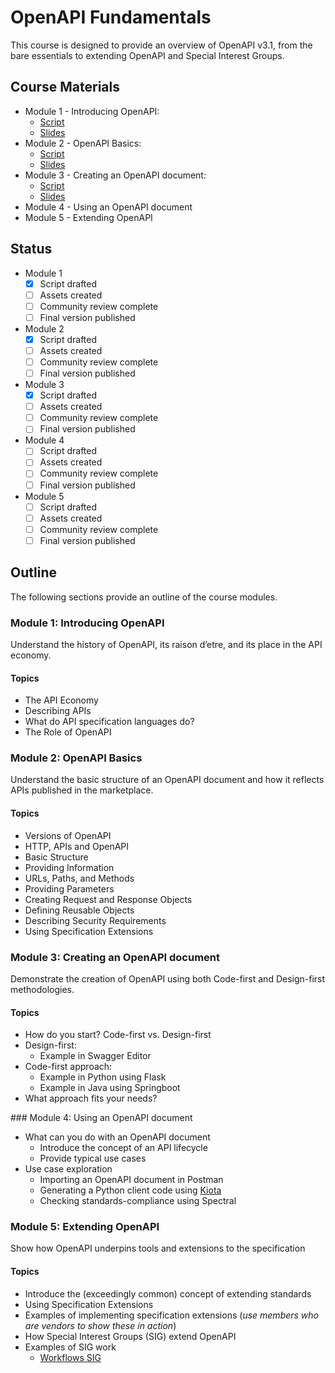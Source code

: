# OpenAPI Fundamentals

This course is designed to provide an overview of OpenAPI v3.1, from the bare essentials to extending OpenAPI and Special Interest Groups.

## Course Materials

- Module 1 - Introducing OpenAPI:
  - [Script](module-1-introducing-openapi.md)
  - [Slides](module-1-introducing-openapi.pptx)
- Module 2 - OpenAPI Basics:
  - [Script](module-2-openapi-basics.md)
  - [Slides](module-2-openapi-basics.pptx)
- Module 3 - Creating an OpenAPI document:
  - [Script](module-3-creating-an-openapi-document.md)
  - [Slides](module-3-creating-an-openapi-document.pptx)
- Module 4 - Using an OpenAPI document
- Module 5 - Extending OpenAPI

## Status

- Module 1
  - [x] Script drafted
  - [ ] Assets created
  - [ ] Community review complete
  - [ ] Final version published
- Module 2
  - [x] Script drafted
  - [ ] Assets created
  - [ ] Community review complete
  - [ ] Final version published
- Module 3
  - [x] Script drafted
  - [ ] Assets created
  - [ ] Community review complete
  - [ ] Final version published
- Module 4
  - [ ] Script drafted
  - [ ] Assets created
  - [ ] Community review complete
  - [ ] Final version published
- Module 5
  - [ ] Script drafted
  - [ ] Assets created
  - [ ] Community review complete
  - [ ] Final version published

## Outline

The following sections provide an outline of the course modules.

### Module 1: Introducing OpenAPI

Understand the history of OpenAPI, its raison d’etre, and its place in the API economy.

#### Topics

- The API Economy
- Describing APIs
- What do API specification languages do?
- The Role of OpenAPI

### Module 2: OpenAPI Basics

Understand the basic structure of an OpenAPI document and how it reflects APIs published in the marketplace.

#### Topics

- Versions of OpenAPI
- HTTP, APIs and OpenAPI
- Basic Structure
- Providing Information
- URLs, Paths, and Methods
- Providing Parameters
- Creating Request and Response Objects
- Defining Reusable Objects
- Describing Security Requirements
- Using Specification Extensions

### Module 3: Creating an OpenAPI document

Demonstrate the creation of OpenAPI using both Code-first and Design-first methodologies.

#### Topics

- How do you start? Code-first vs. Design-first
- Design-first:
  - Example in Swagger Editor
- Code-first approach:
  - Example in Python using Flask
  - Example in Java using Springboot
- What approach fits your needs?

### Module 4: Using an OpenAPI document

- What can you do with an OpenAPI document
  - Introduce the concept of an API lifecycle
  - Provide typical use cases
- Use case exploration
  - Importing an OpenAPI document in Postman
  - Generating a Python client code using [Kiota](https://learn.microsoft.com/en-us/openapi/kiota/quickstarts/python)
  - Checking standards-compliance using Spectral

### Module 5: Extending OpenAPI

Show how OpenAPI underpins tools and extensions to the specification

#### Topics

- Introduce the (exceedingly common) concept of extending standards
- Using Specification Extensions
- Examples of implementing specification extensions (_use members who are vendors to show these in action_)
- How Special Interest Groups (SIG) extend OpenAPI
- Examples of SIG work
  - [Workflows SIG](https://github.com/OAI/sig-workflows)
